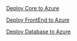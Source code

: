 


<a href="https://portal.azure.com/#create/Microsoft.Template/uri/https%3A%2F%2Fraw.githubusercontent.com%2Fapulliam%2FModularARM%2Fmaster%2FcoreDeploy.json" target="_blank">
Deploy Core to Azure
</a>
<p>

<a href="https://portal.azure.com/#create/Microsoft.Template/uri/https%3A%2F%2Fraw.githubusercontent.com%2Fapulliam%2FModularARM%2Fmaster%2FfrontEndDeploy.json" target="_blank">
Deploy FrontEnd to Azure
</a>
<p>

<a href="https://portal.azure.com/#create/Microsoft.Template/uri/https%3A%2F%2Fraw.githubusercontent.com%2Fapulliam%2FModularARM%2Fmaster%2FdatabaseDeploy.json" target="_blank">
Deploy Database to Azure
</a>
<p>